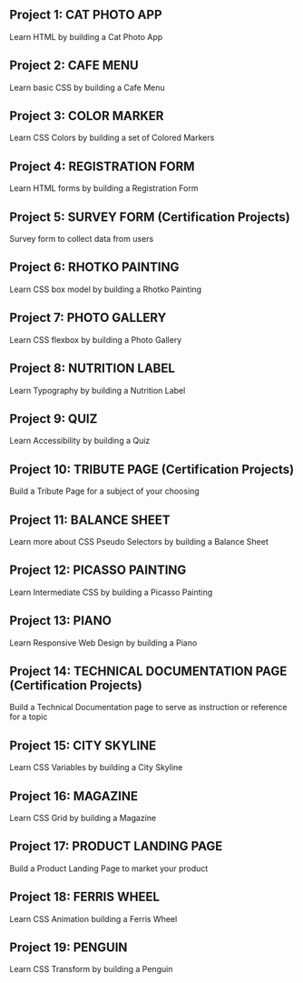 ## Project 1: CAT PHOTO APP
Learn HTML by building a Cat Photo App

## Project 2: CAFE MENU
Learn basic CSS by building a Cafe Menu

## Project 3: COLOR MARKER
Learn CSS Colors by building a set of Colored Markers

## Project 4: REGISTRATION FORM
Learn HTML forms by building a Registration Form

## Project 5: SURVEY FORM (Certification Projects)
Survey form to collect data from users

## Project 6: RHOTKO PAINTING
Learn CSS box model by building a Rhotko Painting 

## Project 7: PHOTO GALLERY
Learn CSS flexbox by building a Photo Gallery

## Project 8: NUTRITION LABEL
Learn Typography by building a Nutrition Label

## Project 9: QUIZ
Learn Accessibility by building a Quiz

## Project 10: TRIBUTE PAGE (Certification Projects)
Build a Tribute Page for a subject of your choosing

## Project 11: BALANCE SHEET
Learn more about CSS Pseudo Selectors by building a Balance Sheet

## Project 12: PICASSO PAINTING
Learn Intermediate CSS by building a Picasso Painting

## Project 13: PIANO
Learn Responsive Web Design by building a Piano

## Project 14: TECHNICAL DOCUMENTATION PAGE (Certification Projects)
Build a Technical Documentation page to serve as instruction or reference for a topic

## Project 15: CITY SKYLINE
Learn CSS Variables by building a City Skyline

## Project 16: MAGAZINE
Learn CSS Grid by building a Magazine

## Project 17: PRODUCT LANDING PAGE
Build a Product Landing Page to market your product

## Project 18: FERRIS WHEEL
Learn CSS Animation building a Ferris Wheel

## Project 19: PENGUIN
Learn CSS Transform by building a Penguin